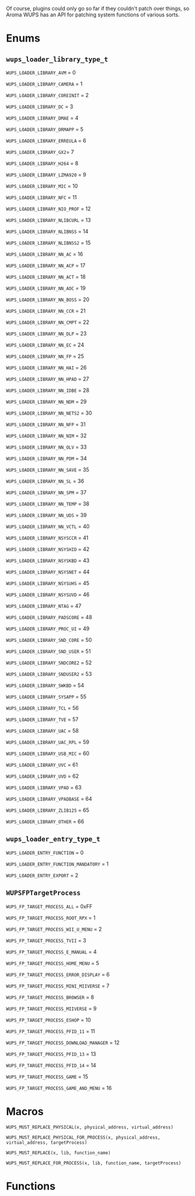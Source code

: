Of course, plugins could only go so far if they couldn't patch over things, so Aroma WUPS has an API for patching system functions of various sorts.

# Enums

## `wups_loader_library_type_t`

`WUPS_LOADER_LIBRARY_AVM` = 0

`WUPS_LOADER_LIBRARY_CAMERA` = 1

`WUPS_LOADER_LIBRARY_COREINIT` = 2

`WUPS_LOADER_LIBRARY_DC` = 3

`WUPS_LOADER_LIBRARY_DMAE` = 4

`WUPS_LOADER_LIBRARY_DRMAPP` = 5

`WUPS_LOADER_LIBRARY_ERREULA` = 6

`WUPS_LOADER_LIBRARY_GX2`= 7

`WUPS_LOADER_LIBRARY_H264` = 8

`WUPS_LOADER_LIBRARY_LZMA920` = 9

`WUPS_LOADER_LIBRARY_MIC` = 10

`WUPS_LOADER_LIBRARY_NFC` = 11

`WUPS_LOADER_LIBRARY_NIO_PROF` = 12

`WUPS_LOADER_LIBRARY_NLIBCURL` = 13

`WUPS_LOADER_LIBRARY_NLIBNSS` = 14

`WUPS_LOADER_LIBRARY_NLIBNSS2` = 15

`WUPS_LOADER_LIBRARY_NN_AC` = 16

`WUPS_LOADER_LIBRARY_NN_ACP` = 17

`WUPS_LOADER_LIBRARY_NN_ACT` = 18

`WUPS_LOADER_LIBRARY_NN_AOC` = 19

`WUPS_LOADER_LIBRARY_NN_BOSS` = 20

`WUPS_LOADER_LIBRARY_NN_CCR` = 21

`WUPS_LOADER_LIBRARY_NN_CMPT` = 22

`WUPS_LOADER_LIBRARY_NN_DLP` = 23

`WUPS_LOADER_LIBRARY_NN_EC` = 24

`WUPS_LOADER_LIBRARY_NN_FP` = 25

`WUPS_LOADER_LIBRARY_NN_HAI` = 26

`WUPS_LOADER_LIBRARY_NN_HPAD` = 27

`WUPS_LOADER_LIBRARY_NN_IDBE` = 28

`WUPS_LOADER_LIBRARY_NN_NDM` = 29

`WUPS_LOADER_LIBRARY_NN_NETS2` = 30

`WUPS_LOADER_LIBRARY_NN_NFP` = 31

`WUPS_LOADER_LIBRARY_NN_NIM` = 32

`WUPS_LOADER_LIBRARY_NN_OLV` = 33

`WUPS_LOADER_LIBRARY_NN_PDM` = 34

`WUPS_LOADER_LIBRARY_NN_SAVE` = 35

`WUPS_LOADER_LIBRARY_NN_SL` = 36

`WUPS_LOADER_LIBRARY_NN_SPM` = 37

`WUPS_LOADER_LIBRARY_NN_TEMP` = 38

`WUPS_LOADER_LIBRARY_NN_UDS` = 39

`WUPS_LOADER_LIBRARY_NN_VCTL` = 40

`WUPS_LOADER_LIBRARY_NSYSCCR` = 41

`WUPS_LOADER_LIBRARY_NSYSHID` = 42

`WUPS_LOADER_LIBRARY_NSYSKBD` = 43

`WUPS_LOADER_LIBRARY_NSYSNET` = 44

`WUPS_LOADER_LIBRARY_NSYSUHS` = 45

`WUPS_LOADER_LIBRARY_NSYSUVD` = 46

`WUPS_LOADER_LIBRARY_NTAG` = 47

`WUPS_LOADER_LIBRARY_PADSCORE` = 48

`WUPS_LOADER_LIBRARY_PROC_UI` = 49

`WUPS_LOADER_LIBRARY_SND_CORE` = 50

`WUPS_LOADER_LIBRARY_SND_USER` = 51

`WUPS_LOADER_LIBRARY_SNDCORE2` = 52

`WUPS_LOADER_LIBRARY_SNDUSER2` = 53

`WUPS_LOADER_LIBRARY_SWKBD` = 54

`WUPS_LOADER_LIBRARY_SYSAPP` = 55

`WUPS_LOADER_LIBRARY_TCL` = 56

`WUPS_LOADER_LIBRARY_TVE` = 57

`WUPS_LOADER_LIBRARY_UAC` = 58

`WUPS_LOADER_LIBRARY_UAC_RPL` = 59

`WUPS_LOADER_LIBRARY_USB_MIC` = 60

`WUPS_LOADER_LIBRARY_UVC` = 61

`WUPS_LOADER_LIBRARY_UVD` = 62

`WUPS_LOADER_LIBRARY_VPAD` = 63

`WUPS_LOADER_LIBRARY_VPADBASE` = 64

`WUPS_LOADER_LIBRARY_ZLIB125` = 65

`WUPS_LOADER_LIBRARY_OTHER` = 66


## `wups_loader_entry_type_t`

`WUPS_LOADER_ENTRY_FUNCTION` = 0

`WUPS_LOADER_ENTRY_FUNCTION_MANDATORY` = 1

`WUPS_LOADER_ENTRY_EXPORT` = 2

## `WUPSFPTargetProcess`

`WUPS_FP_TARGET_PROCESS_ALL` = 0xFF

`WUPS_FP_TARGET_PROCESS_ROOT_RPX` = 1

`WUPS_FP_TARGET_PROCESS_WII_U_MENU` = 2

`WUPS_FP_TARGET_PROCESS_TVII` = 3

`WUPS_FP_TARGET_PROCESS_E_MANUAL` = 4

`WUPS_FP_TARGET_PROCESS_HOME_MENU` = 5

`WUPS_FP_TARGET_PROCESS_ERROR_DISPLAY` = 6

`WUPS_FP_TARGET_PROCESS_MINI_MIIVERSE` = 7

`WUPS_FP_TARGET_PROCESS_BROWSER` = 8

`WUPS_FP_TARGET_PROCESS_MIIVERSE` = 9

`WUPS_FP_TARGET_PROCESS_ESHOP` = 10

`WUPS_FP_TARGET_PROCESS_PFID_11` = 11

`WUPS_FP_TARGET_PROCESS_DOWNLOAD_MANAGER` = 12

`WUPS_FP_TARGET_PROCESS_PFID_13` = 13

`WUPS_FP_TARGET_PROCESS_PFID_14` = 14

`WUPS_FP_TARGET_PROCESS_GAME` = 15

`WUPS_FP_TARGET_PROCESS_GAME_AND_MENU` = 16

# Macros

`WUPS_MUST_REPLACE_PHYSICAL(x, physical_address, virtual_address)`

`WUPS_MUST_REPLACE_PHYSICAL_FOR_PROCESS(x, physical_address, virtual_address, targetProcess)`

`WUPS_MUST_REPLACE(x, lib, function_name)`

`WUPS_MUST_REPLACE_FOR_PROCESS(x, lib, function_name, targetProcess)`

# Functions
